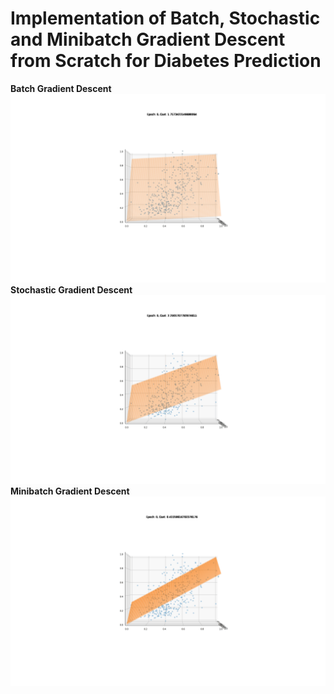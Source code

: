 # Implementation of Batch, Stochastic and Minibatch Gradient Descent from Scratch for Diabetes Prediction
**Batch Gradient Descent**
![Gif](GIFs/bgd_gif.gif)
**Stochastic Gradient Descent**
![Gif](GIFs/sgd_gif.gif)
**Minibatch Gradient Descent**
![Gif](GIFs/mbsgd_gif.gif)
